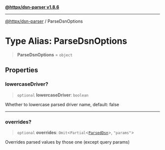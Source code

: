 [**@httpx/dsn-parser v1.8.6**](../README.md)

***

[@httpx/dsn-parser](../README.md) / ParseDsnOptions

# Type Alias: ParseDsnOptions

> **ParseDsnOptions** = `object`

## Properties

### lowercaseDriver?

> `optional` **lowercaseDriver**: `boolean`

Whether to lowercase parsed driver name, default: false

***

### overrides?

> `optional` **overrides**: `Omit`\<`Partial`\<[`ParsedDsn`](ParsedDsn.md)\>, `"params"`\>

Overrides parsed values by those one (except query params)
